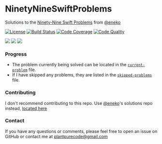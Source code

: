 
# NinetyNineSwiftProblems
Solutions to the [Ninety-Nine Swift Problems](https://www.enekoalonso.com/projects/99-swift-problems/) from [@eneko](http://github.com/eneko)

[![License](https://img.shields.io/github/license/plantpurecode/NinetyNineSwiftProblems)](https://github.com/plantpurecode/NinetyNineSwiftProblems/blob/master/LICENSE)
[![Build Status](https://img.shields.io/travis/plantpurecode/NinetyNineSwiftProblems)](https://travis-ci.org/plantpurecode/NinetyNineSwiftProblems)
[![Code Coverage](https://img.shields.io/coveralls/github/plantpurecode/NinetyNineSwiftProblems)](https://coveralls.io/github/plantpurecode/NinetyNineSwiftProblems)
[![Code Quality](https://api.codacy.com/project/badge/Grade/4ef31645ec0648fe8e8ea7f1fc296f0d)](https://www.codacy.com/manual/plantpurecode/NinetyNineSwiftProblems?utm_source=github.com&amp;utm_medium=referral&amp;utm_content=plantpurecode/NinetyNineSwiftProblems&amp;utm_campaign=Badge_Grade)

[![](https://img.shields.io/static/v1?label=depends-on&message=xcode11&color=informational)](#)
[![](https://img.shields.io/static/v1?label=depends-on&message=xctest&color=informational)](#)
[![](https://img.shields.io/static/v1?label=depends-on&message=swift5&color=red)](#)

### Progress

- The problem currently being solved can be located in the [`current-problem`](https://github.com/plantpurecode/NinetyNineSwiftProblems/blob/master/current-problem) file.
- If I have skipped any problems, they are listed in the [`skipped-problems`](https://github.com/plantpurecode/NinetyNineSwiftProblems/blob/master/skipped-problems) file.

### Contributing

I don't recommend contributing to this repo. Use [@eneko](http;//github.com/eneko)'s solutions repo instead, [located here](https://github.com/eneko/Ninety-Nine-Swift-Solutions)

### Contact

If you have any questions or comments, please feel free to open an issue on GitHub or contact me at [plantpurecode@gmail.com](mailto:plantpurecode@gmail.com)
